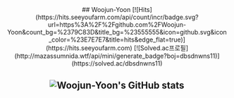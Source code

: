 
<div align="center">
  ## Woojun-Yoon 
  [![Hits](https://hits.seeyoufarm.com/api/count/incr/badge.svg?url=https%3A%2F%2Fgithub.com%2FWoojun-Yoon&count_bg=%2379C83D&title_bg=%23555555&icon=github.svg&icon_color=%23E7E7E7&title=hits&edge_flat=true)](https://hits.seeyoufarm.com)
  [![Solved.ac프로필](http://mazassumnida.wtf/api/mini/generate_badge?boj=dbsdnwns11)](https://solved.ac/dbsdnwns11)
  
  ![Woojun-Yoon's GitHub stats](https://github-readme-stats-yoon-woo-juns-projects.vercel.app/api?username=Woojun-Yoon&hide=stars,contribs&count_private=true&show_icons=true&&theme=dark)
  ---
</div>

